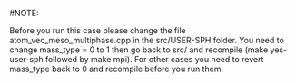 #NOTE: 

Before you run this case please change the file 
atom_vec_meso_multiphase.cpp in the src/USER-SPH folder.
You need to change mass_type = 0 to 1 then go back to 
src/ and recompile (make yes-user-sph followed by make mpi).
For other cases you need to revert mass_type back to 0 and
recompile before you run them.
